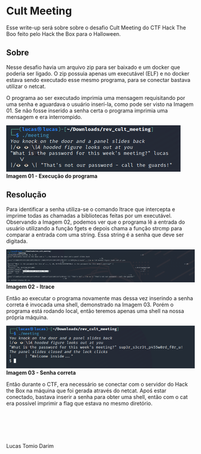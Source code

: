 # Cult Meeting
Esse write-up será sobre sobre o desafio Cult Meeting do CTF Hack The Boo feito pelo Hack the Box para o Halloween.

## Sobre

Nesse desafio havia um arquivo zip para ser baixado e um docker que poderia ser ligado. O zip possuia apenas um executável (ELF) e no docker estava sendo executado esse mesmo programa, para se conectar bastava utilizar o netcat.

O programa ao ser executado imprimia uma mensagem requisitando por uma senha e aguardava o usuário inserí-la, como pode ser visto na Imagem 01. Se não fosse inserido a senha certa o programa imprimia uma mensagem e era interrompido.

![Imagem 01 - Execução do programa](pics/1.png)
<br>**Imagem 01 - Execução do programa** 

## Resolução

Para identificar a senha utiliza-se o comando ltrace que intercepta e imprime todas as chamadas a bibliotecas feitas por um executável. Observando a Imagem 02, podemos ver que o programa lê a entrada do usuário utilizando a função fgets e depois chama a função strcmp para comparar a entrada com uma string. Essa string é a senha que deve ser digitada.

![Imagem 02 - Uso do ltrace](pics/2.png)
<br>**Imagem 02 - ltrace**

Então ao executar o programa novamente mas dessa vez inserindo a senha correta é invocada uma shell, demonstrado na Imagem 03. Porém o programa está rodando local, então teremos apenas uma shell na nossa própria máquina. 

![Imagem 03 - Senha correta](pics/3.png)
<br>**Imagem 03 - Senha correta**

Então durante o CTF, era necessário se conectar com o servidor do Hack the Box na máquina que foi gerada através do netcat. Apoś estar conectado, bastava inserir a senha para obter uma shell, então com o cat era possível imprimir a flag que estava no mesmo diretório. 

<br><br>
---
Lucas Tomio Darim
